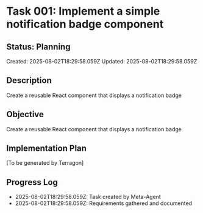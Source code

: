 # Task 001: Implement a simple notification badge component

## Status: Planning
Created: 2025-08-02T18:29:58.059Z
Updated: 2025-08-02T18:29:58.059Z

## Description
Create a reusable React component that displays a notification badge

## Objective
Create a reusable React component that displays a notification badge

## Implementation Plan
[To be generated by Terragon]

## Progress Log
- 2025-08-02T18:29:58.059Z: Task created by Meta-Agent
- 2025-08-02T18:29:58.059Z: Requirements gathered and documented
